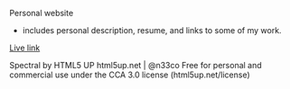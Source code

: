 Personal website
- includes personal description, resume, and links to some of my work.

[Live link][link]

[link]: www.fayekeegan.com


Spectral by HTML5 UP
html5up.net | @n33co
Free for personal and commercial use under the CCA 3.0 license (html5up.net/license)

